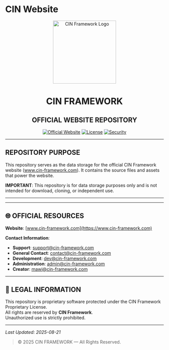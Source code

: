 # **CIN Website**

<div align="center">
  <img src="https://cin-framework.github.io/.github/assets/img/CIN.svg" alt="CIN Framework Logo" width="200" height="200">
</div>

<h1 align="center">CIN FRAMEWORK</h1>
<h2 align="center">OFFICIAL WEBSITE REPOSITORY</h2>

<div align="center">

[![Official Website](https://img.shields.io/badge/Official_Website-www.cin--framework.com-dc2626?style=for-the-badge)](https://www.cin-framework.com)
[![License](https://img.shields.io/badge/License-Proprietary-red?style=for-the-badge)](LICENSE)
[![Security](https://img.shields.io/badge/Security-View_Policy-orange?style=for-the-badge)](SECURITY.md)

</div>

---

## REPOSITORY PURPOSE

This repository serves as the data storage for the official CIN Framework website (www.cin-framework.com). It contains the source files and assets that power the website.

**IMPORTANT**: This repository is for data storage purposes only and is not intended for download, cloning, or independent use.

---

---

## 🌐 OFFICIAL RESOURCES

**Website**: [www.cin-framework.com](https://www.cin-framework.com)

**Contact Information**:
- **Support**: support@cin-framework.com
- **General Contact**: contact@cin-framework.com
- **Development**: dev@cin-framework.com
- **Administration**: admin@cin-framework.com
- **Creator**: mawi@cin-framework.com

---

## 📜 LEGAL INFORMATION

This repository is proprietary software protected under the CIN Framework Proprietary License.  
All rights are reserved by **CIN Framework**.  
Unauthorized use is strictly prohibited.

---

*Last Updated: 2025-08-21*

> © 2025 CIN FRAMEWORK — All Rights Reserved.